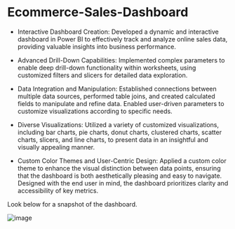 # Ecommerce-Sales-Dashboard

* Interactive Dashboard Creation: 
Developed a dynamic and interactive dashboard in Power BI to effectively track and analyze online sales data, providing valuable insights into business performance.

* Advanced Drill-Down Capabilities:
Implemented complex parameters to enable deep drill-down functionality within worksheets, using customized filters and slicers for detailed data exploration.

* Data Integration and Manipulation:
Established connections between multiple data sources, performed table joins, and created calculated fields to manipulate and refine data. Enabled user-driven parameters to customize visualizations according to specific needs.

* Diverse Visualizations:
Utilized a variety of customized visualizations, including bar charts, pie charts, donut charts, clustered charts, scatter charts, slicers, and line charts, to present data in an insightful and visually appealing manner.

* Custom Color Themes and User-Centric Design:
Applied a custom color theme to enhance the visual distinction between data points, ensuring that the dashboard is both aesthetically pleasing and easy to navigate. Designed with the end user in mind, the dashboard prioritizes clarity and accessibility of key metrics.

Look below for a snapshot of the dashboard.

![image](https://github.com/user-attachments/assets/71731d69-00da-471a-8b30-63597907d9ed)
